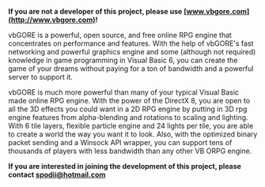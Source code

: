 **If you are not a developer of this project, please use [www.vbgore.com](http://www.vbgore.com)!**

vbGORE is a powerful, open source, and free online RPG engine that concentrates on performance and features. With the help of vbGORE's fast networking and powerful graphics engine and some (although not required) knowledge in game programming in Visual Basic 6, you can create the game of your dreams without paying for a ton of bandwidth and a powerful server to support it.

vbGORE is much more powerful than many of your typical Visual Basic made online RPG engine. With the power of the DirectX 8, you are open to all the 3D effects you could want in a 2D RPG engine by putting in 3D rpg engine features from alpha-blending and rotations to scaling and lighting. With 6 tile layers, flexible particle engine and 24 lights per tile, you are able to create a world the way you want it to look. Also, with the optimized binary packet sending and a Winsock API wrapper, you can support tens of thousands of players with less bandwidth than any other VB ORPG engine.

**If you are interested in joining the development of this project, please contact spodii@hotmail.com**